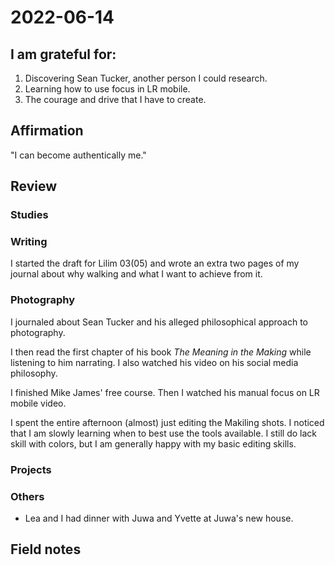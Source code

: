 # 2022-06-14

## I am grateful for:
1. Discovering Sean Tucker, another person I could research.
2. Learning how to use focus in LR mobile.
3. The courage and drive that I have to create.

## Affirmation

"I can become authentically me."

## Review
### Studies

### Writing

I started the draft for Lilim 03(05) and wrote an extra two pages of my journal about why walking and what I want to achieve from it.

### Photography

I journaled about Sean Tucker and his alleged philosophical approach to photography.

I then read the first chapter of his book *The Meaning in the Making* while listening to him narrating. I also watched his video on his social media philosophy.

I finished Mike James' free course. Then I watched his manual focus on LR mobile video.

I spent the entire afternoon (almost) just editing the Makiling shots. I noticed that I am slowly learning when to best use the tools available. I still do lack skill with colors, but I am generally happy with my basic editing skills.

### Projects

### Others

- Lea and I had dinner with Juwa and Yvette at Juwa's new house.

## Field notes